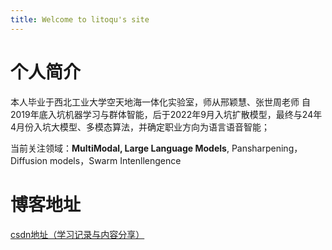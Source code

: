 ```yaml
---
title: Welcome to litoqu's site
---
```


# 个人简介

本人毕业于西北工业大学空天地海一体化实验室，师从邢颖慧、张世周老师
自2019年底入坑机器学习与群体智能，后于2022年9月入坑扩散模型，最终与24年4月份入坑大模型、多模态算法，并确定职业方向为语言语音智能；

当前关注领域：**MultiModal, Large Language Models**, Pansharpening，Diffusion models，Swarm Intenllengence

# 博客地址
[csdn地址（学习记录与内容分享）](https://blog.csdn.net/python_vb?spm=1011.2415.3001.5343)
